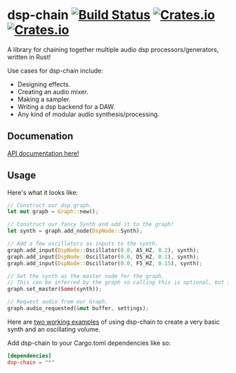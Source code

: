# dsp-chain [![Build Status](https://travis-ci.org/RustAudio/dsp-chain.svg?branch=master)](https://travis-ci.org/RustAudio/dsp-chain) [![Crates.io](https://img.shields.io/crates/v/dsp-chain.svg)](https://crates.io/crates/dsp-chain) [![Crates.io](https://img.shields.io/crates/l/dsp-chain.svg)](https://github.com/RustAudio/dsp-chain/blob/master/LICENSE)


A library for chaining together multiple audio dsp processors/generators, written in Rust!

Use cases for dsp-chain include:
- Designing effects.
- Creating an audio mixer.
- Making a sampler.
- Writing a dsp backend for a DAW.
- Any kind of modular audio synthesis/processing.


Documenation
------------

[API documentation here!](http://RustAudio.github.io/dsp-chain/dsp)


Usage
-----

Here's what it looks like:

```Rust
// Construct our dsp graph.
let mut graph = Graph::new();

// Construct our fancy Synth and add it to the graph!
let synth = graph.add_node(DspNode::Synth);

// Add a few oscillators as inputs to the synth.
graph.add_input(DspNode::Oscillator(0.0, A5_HZ, 0.2), synth);
graph.add_input(DspNode::Oscillator(0.0, D5_HZ, 0.1), synth);
graph.add_input(DspNode::Oscillator(0.0, F5_HZ, 0.15), synth);

// Set the synth as the master node for the graph.
// This can be inferred by the graph so calling this is optional, but it's nice to be explicit.
graph.set_master(Some(synth));

// Request audio from our Graph.
graph.audio_requested(&mut buffer, settings);
```

Here are [two working examples](https://github.com/PistonDevelopers/dsp-chain/blob/master/examples) of using dsp-chain to create a very basic synth and an oscillating volume.

Add dsp-chain to your Cargo.toml dependencies like so:

```toml
[dependencies]
dsp-chain = "*"
```
